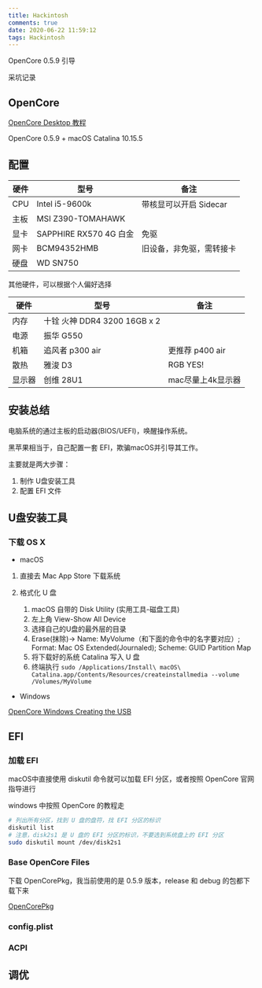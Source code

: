 ```yaml
---
title: Hackintosh
comments: true
date: 2020-06-22 11:59:12
tags: Hackintosh
---
```


OpenCore 0.5.9 引导

采坑记录
<!--more-->

## OpenCore

[OpenCore Desktop 教程](https://dortania.github.io/OpenCore-Install-Guide/)

OpenCore 0.5.9 + macOS Catalina 10.15.5

## 配置

| 硬件 | 型号 | 备注 |
| ---- | ---- | ---- |
| CPU | Intel i5-9600k | 带核显可以开启 Sidecar |
| 主板 | MSI Z390-TOMAHAWK| |
| 显卡 | SAPPHIRE RX570 4G 白金 | 免驱 |
| 网卡 | BCM94352HMB | 旧设备，非免驱，需转接卡 |
| 硬盘 | WD SN750 | |

其他硬件，可以根据个人偏好选择

| 硬件 | 型号 | 备注 |
| ---- | ---- | ---- |
| 内存 | 十铨 火神 DDR4 3200 16GB x 2 | |
| 电源 | 振华 G550 |  |
| 机箱 | 追风者 p300 air | 更推荐 p400 air |
| 散热 | 雅浚 D3 | RGB YES! |
| 显示器 | 创维 28U1 | mac尽量上4k显示器 |

## 安装总结

电脑系统的通过主板的启动器(BIOS/UEFI)，唤醒操作系统。

黑苹果相当于，自己配置一套 EFI，欺骗macOS并引导其工作。

主要就是两大步骤：

1. 制作 U盘安装工具
2. 配置 EFI 文件

## U盘安装工具

### 下载 OS X

* macOS

1. 直接去 Mac App Store 下载系统
   
2. 格式化 U 盘

    1. macOS 自带的 Disk Utility (实用工具-磁盘工具)
    2. 左上角 View-Show All Device
    3. 选择自己的U盘的最外层的目录
    4. Erase(抹除)-> Name: MyVolume（和下面的命令中的名字要对应）; Format: Mac OS Extended(Journaled); Scheme: GUID Partition Map
    5. 将下载好的系统 Catalina 写入 U 盘
    6. 终端执行 ```sudo /Applications/Install\ macOS\ Catalina.app/Contents/Resources/createinstallmedia --volume /Volumes/MyVolume```
    
* Windows

[OpenCore Windows Creating the USB](https://dortania.github.io/OpenCore-Install-Guide/installer-guide/winblows-install.html)

## EFI

### 加载 EFI

macOS中直接使用 diskutil 命令就可以加载 EFI 分区，或者按照 OpenCore 官网指导进行

windows 中按照 OpenCore 的教程走

```bash
# 列出所有分区，找到 U 盘的盘符，找 EFI 分区的标识
diskutil list
# 注意，disk2s1 是 U 盘的 EFI 分区的标识，不要选到系统盘上的 EFI 分区
sudo diskutil mount /dev/disk2s1
```

### Base OpenCore Files

下载 OpenCorePkg，我当前使用的是 0.5.9 版本，release 和 debug 的包都下载下来

[OpenCorePkg](https://github.com/acidanthera/OpenCorePkg/releases/)


### config.plist

### ACPI

## 调优